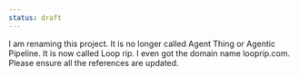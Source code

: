 ```yaml
---
status: draft
---
```


I am renaming this project. It is no longer called Agent Thing or Agentic Pipeline. It is now called Loop rip. I even got the domain name looprip.com. Please ensure all the references are updated.
